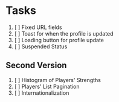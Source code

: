 # Tasks

1. [ ] Fixed URL fields
2. [ ] Toast for when the profile is updated
3. [ ] Loading button for profile update
4. [ ] Suspended Status

## Second Version

1. [ ] Histogram of Players' Strengths
1. [ ] Players' List Pagination
1. [ ] Internationalization
